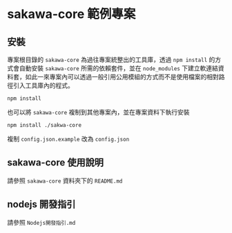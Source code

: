 # sakawa-core 範例專案

## 安裝 

專案根目錄的 `sakawa-core` 為過往專案統整出的工具庫，透過 `npm install` 的方式會自動安裝 `sakawa-core` 所需的依賴套件，並在 `node_modules` 下建立軟連結資料套，如此一來專案內可以透過一般引用公用模組的方式而不是使用檔案的相對路徑引入工具庫內的程式。

```shell
npm install
```

也可以將 `sakawa-core` 複制到其他專案內，並在專案資料下執行安裝

```shell
npm install ./sakwa-core
```

複制 `config.json.example` 改為 `config.json`

## sakawa-core 使用說明

請參照 `sakawa-core` 資料夾下的 `README.md`


## nodejs 開發指引

請參照 `Nodejs開發指引.md`
